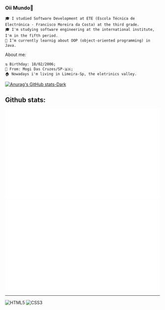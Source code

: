 ### Oii Mundo👋


    🎓 I studied Software Development at ETE (Escola Técnica de Electrónica - Francisco Moreira da Costa) at the third grade.
    🎓 I'm studying software engineering at the international institute, I'm in the fifth period.
    🔭 I’m currently learnig about OOP (object-oriented programming) in Java.


 About me:

    ♍ Birthday: 18/02/2006;
    📍 From: Mogi Das Cruzes/SP-🇧🇷;
    🏠 Nowadays i'm living in Limeira-Sp, the eletrinics valley.

[![Anurag's GitHub stats-Dark](https://github-readme-stats.vercel.app/api?username=NicolyLuisaG&show_icons=true&theme=dark#gh-dark-mode-only)](https://github.com/NicolyLuisaG/github-readme-stats#gh-dark-mode-only)
## Github stats:

![GITHUB Stats](https://raw.githubusercontent.com/idimetrix/github-stats/NicolyLuisaG/generated/overview.svg#gh-dark-mode-only) ![GITHUB Languages](https://raw.githubusercontent.com/idimetrix/github-stats/NicolyLuisaG/generated/languages.svg#gh-dark-mode-only)

---
![HTML5](https://img.shields.io/badge/-HTML5-E34F26?style=for-the-badge&logo=html5&logoColor=white)
![CSS3](https://img.shields.io/badge/css3-%231572B6.svg?style=for-the-badge&logo=css3&logoColor=white)


